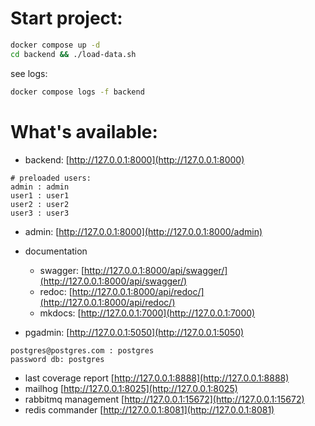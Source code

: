 # Start project:

```sh
docker compose up -d
cd backend && ./load-data.sh
```

see logs:

```sh
docker compose logs -f backend
```

# What's available:

- backend: [http://127.0.0.1:8000](http://127.0.0.1:8000)

```
# preloaded users:
admin : admin
user1 : user1
user2 : user2
user3 : user3
```

- admin: [http://127.0.0.1:8000](http://127.0.0.1:8000/admin)

- documentation

  - swagger: [http://127.0.0.1:8000/api/swagger/](http://127.0.0.1:8000/api/swagger/)
  - redoc: [http://127.0.0.1:8000/api/redoc/](http://127.0.0.1:8000/api/redoc/)
  - mkdocs: [http://127.0.0.1:7000](http://127.0.0.1:7000)

- pgadmin: [http://127.0.0.1:5050](http://127.0.0.1:5050)

```
postgres@postgres.com : postgres
password db: postgres
```

- last coverage report [http://127.0.0.1:8888](http://127.0.0.1:8888)
- mailhog [http://127.0.0.1:8025](http://127.0.0.1:8025)
- rabbitmq management [http://127.0.0.1:15672](http://127.0.0.1:15672)
- redis commander [http://127.0.0.1:8081](http://127.0.0.1:8081)
